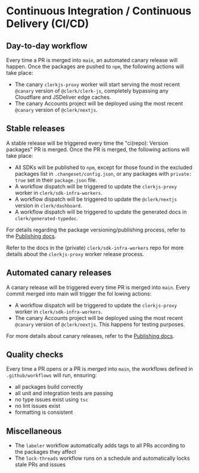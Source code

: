 # Continuous Integration / Continuous Delivery (CI/CD)

## Day-to-day workflow

Every time a PR is merged into `main`, an automated canary release will happen. Once the packages are pushed to `npm`, the following actions will take place:

- The canary `clerkjs-proxy` worker will start serving the most recent `@canary` version of `@clerk/clerk-js`, completely bypassing any Cloudflare and JSDeliver edge caches.
- The canary Accounts project will be deployed using the most recent `@canary` version of `@clerk/nextjs`.

## Stable releases

A stable release will be triggered every time the "ci(repo): Version packages" PR is merged. Once the PR is merged, the following actions will take place:

- All SDKs will be published to `npm`, except for those found in the excluded packages list in `.changeset/config.json`, or any packages with `private: true` set in their `package.json` file.
- A workflow dispatch will be triggered to update the `clerkjs-proxy` worker in `clerk/sdk-infra-workers`.
- A workflow dispatch will be triggered to update the `@clerk/nextjs` version in `clerk/dashboard`.
- A workflow dispatch will be triggered to update the generated docs in `clerk/generated-typedoc`.

For details regarding the package versioning/publishing process, refer to the [Publishing docs](https://github.com/clerk/javascript/blob/main/docs/PUBLISH.md).

Refer to the docs in the (private) `clerk/sdk-infra-workers` repo for more details about the `clerkjs-proxy` worker release process.

## Automated canary releases

A canary release will be triggered every time PR is merged into `main`. Every commit merged into main will trigger the fol lowing actions:

- A workflow dispatch will be triggered to update the `clerkjs-proxy` worker in `clerk/sdk-infra-workers`.
- The canary Accounts project will be deployed using the most recent `@canary` version of `@clerk/nextjs`. This happens for testing purposes.

For more details about canary releases, refer to the [Publishing docs](https://github.com/clerk/javascript/blob/main/docs/PUBLISH.md).

## Quality checks

Every time a PR opens or a PR is merged into `main`, the workflows defined in `.github/workflows` will run, ensuring:

- all packages build correctly
- all unit and integration tests are passing
- no type issues exist using `tsc`
- no lint issues exist
- formatting is consistent

## Miscellaneous

- The `labeler` workflow automatically adds tags to all PRs according to the packages they affect
- The `lock-threads` workflow runs on a schedule and automatically locks stale PRs and issues
